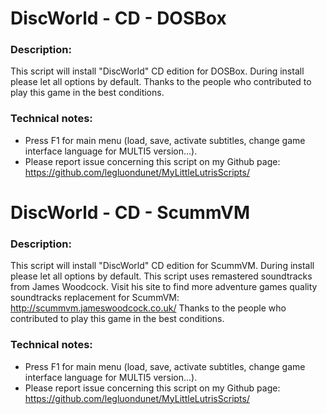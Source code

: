 # DiscWorld - CD - DOSBox

### Description:
This script will install "DiscWorld" CD edition for DOSBox.
During install please let all options by default.
Thanks to the people who contributed to play this game in the best conditions.


### Technical notes:
- Press F1 for main menu (load, save, activate subtitles, change game interface language for MULTI5 version...).
- Please report issue concerning this script on my Github page:
https://github.com/legluondunet/MyLittleLutrisScripts/

# DiscWorld - CD - ScummVM

### Description:
This script will install "DiscWorld" CD edition for ScummVM.
During install please let all options by default.
This script uses remastered soundtracks from James Woodcock. Visit his site to find more adventure games quality soundtracks replacement for ScummVM: http://scummvm.jameswoodcock.co.uk/
Thanks to the people who contributed to play this game in the best conditions.


### Technical notes:
- Press F1 for main menu (load, save, activate subtitles, change game interface language for MULTI5 version...).
- Please report issue concerning this script on my Github page:
https://github.com/legluondunet/MyLittleLutrisScripts/
